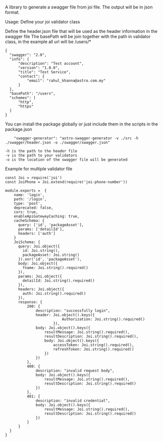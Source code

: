 A library to generate a swagger file from joi file. The output will be in json format.

Usage:
Define your joi validator class

Define the header.json file that will be used as the header information in the swagger file
The basePath will be join together with the path in validator class, in the example all url will be /users/*
```
{
  "swagger": "2.0",
  "info": {
      "description": "Test account",
      "version": "1.0.0",
      "title": "Test Service",
      "contact": {
          "email": "rahul_khanna@astro.com.my"
      }
  },
  "basePath": "/users",
  "schemes": [
      "http",
      "https"
  ]
}
```

You can install the package globally or just include them in the scripts in the package.json
```
    "swagger-generator": "astro-swagger-generator -v ./src -h ./swagger/header.json -o ./swagger/swagger.json"
```
```
-h is the path to the header file
-v is the path to your validators
-o is the location of the swagger file will be generated
```

Example for multiple validator file
```
const Joi = require('joi')
const JoiPhone = Joi.extend(require('joi-phone-number'))

module.exports =  {
    name: 'login',
    path: '/login',
    type: 'post',
    deprecated: false,
    cors: true,
    enableApiGatewayCaching: true,
    cacheSchema: {
      query: ['id', 'packageAsset'],
      params: ['detailId'],
      headers: ['auth']
    }
    JoiSchema: {
      query: Joi.object({
        id: Joi.string(),
        packageAsset: Joi.string()
      }).xor('id', 'packageAsset'),
      body: Joi.object({
        fname: Joi.string().required()
      }),
      params: Joi.object({
        detailId: Joi.string().required()
      }),
      headers: Joi.object({
        auth: Joi.string().required()
      }),
      response: {
          200: {
              description: "successfully login",
              header: Joi.object().keys({
                          Authorization: Joi.string().required()
                      }),
              body: Joi.object().keys({
                  resultMessage: Joi.string().required(),
                  resultDescription: Joi.string().required(),
                  body: Joi.object().keys({
                      accessToken: Joi.string().required(),
                      refreshToken: Joi.string().required()
                  })
              })
          },
          400: {
              description: "invalid request body",
              body: Joi.object().keys({
                  resultMessage: Joi.string().required(),
                  resultDescription: Joi.string().required()
              })
          },
          401: {
              description: "invalid credential",
              body: Joi.object().keys({
                  resultMessage: Joi.string().required(),
                  resultDescription: Joi.string().required()
              })
          }
      }
  }
}
```